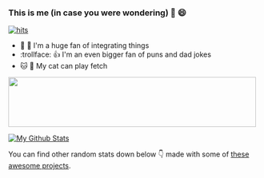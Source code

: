 ### This is me (in case you were wondering) 👋 :smile:

[![hits](http://hits.dwyl.com/AndreasNel/AndreasNel.svg)](http://hits.dwyl.com/AndreasNel/AndreasNel)

- :robot: :link: I'm a huge fan of integrating things
- :trollface: :+1: I'm an even bigger fan of puns and dad jokes
- :cat: :red_circle: My cat can play fetch

<a href="https://codetrace.com/users/AndreasNel"><img src="https://codetrace.com/widget/AndreasNel" width="495" height="100" /></a>

[![My Github Stats](https://github-readme-stats.vercel.app/api?username=AndreasNel&show_icons=true&hide_title=true&bg_color=ebecf6)](https://github.com/anuraghazra/github-readme-stats)

You can find other random stats down below :point_down: made with some of [these awesome projects](https://github.com/matchai/awesome-pinned-gists).
<!--
**AndreasNel/AndreasNel** is a ✨ _special_ ✨ repository because its `README.md` (this file) appears on your GitHub profile.

Here are some ideas to get you started:

- 🔭 I’m currently working on ...
- 🌱 I’m currently learning ...
- 👯 I’m looking to collaborate on ...
- 🤔 I’m looking for help with ...
- 💬 Ask me about ...
- 📫 How to reach me: ...
- 😄 Pronouns: ...
- ⚡ Fun fact: ...
-->
